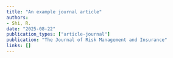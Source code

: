 ```yaml
---
title: "An example journal article"
authors:
- Shi, R.
date: "2025-08-22"
publication_types: ["article-journal"]
publication: "The Journal of Risk Management and Insurance"
links: []
---
```


